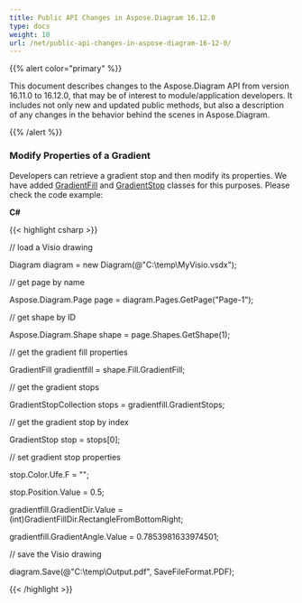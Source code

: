 ```yaml
---
title: Public API Changes in Aspose.Diagram 16.12.0
type: docs
weight: 10
url: /net/public-api-changes-in-aspose-diagram-16-12-0/
---
```


{{% alert color="primary" %}} 

This document describes changes to the Aspose.Diagram API from version 16.11.0 to 16.12.0, that may be of interest to module/application developers. It includes not only new and updated public methods, but also a description of any changes in the behavior behind the scenes in Aspose.Diagram.

{{% /alert %}} 
### **Modify Properties of a Gradient**
Developers can retrieve a gradient stop and then modify its properties. We have added [GradientFill](http://www.aspose.com/api/net/diagram/aspose.diagram/gradientfill) and [GradientStop](http://www.aspose.com/api/net/diagram/aspose.diagram/gradientstop) classes for this purposes. Please check the code example:

**C#**

{{< highlight csharp >}}

 // load a Visio drawing

Diagram diagram = new Diagram(@"C:\temp\MyVisio.vsdx");

// get page by name

Aspose.Diagram.Page page = diagram.Pages.GetPage("Page-1");

// get shape by ID

Aspose.Diagram.Shape shape = page.Shapes.GetShape(1);

// get the gradient fill properties

GradientFill gradientfill = shape.Fill.GradientFill;

// get the gradient stops

GradientStopCollection stops = gradientfill.GradientStops;

// get the gradient stop by index

GradientStop stop = stops[0];

// set gradient stop properties

stop.Color.Ufe.F = "";

stop.Position.Value = 0.5;

gradientfill.GradientDir.Value = (int)GradientFillDir.RectangleFromBottomRight;

gradientfill.GradientAngle.Value = 0.7853981633974501;

// save the Visio drawing

diagram.Save(@"C:\temp\Output.pdf", SaveFileFormat.PDF);

{{< /highlight >}}
